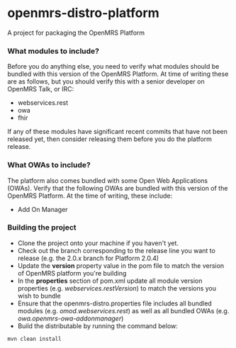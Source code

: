 openmrs-distro-platform
=======================

A project for packaging the OpenMRS Platform

### What modules to include?

Before you do anything else, you need to verify what modules should be bundled with this version of the OpenMRS Platform. At time of writing these are as follows, but you should verify this with a senior developer on OpenMRS Talk, or IRC:

 * webservices.rest
 * owa
 * fhir

If any of these modules have significant recent commits that have not been released yet, then consider releasing them before you do the platform release.

### What OWAs to include?

The platform also comes bundled with some Open Web Applications (OWAs). Verify that the following OWAs are bundled with this version of the OpenMRS Platform. At the time of writing, these include:

* Add On Manager 

### Building the project
 * Clone the project onto your machine if you haven't yet.
 * Check out the branch corresponding to the release line you want to release (e.g. the 2.0.x branch for Platform 2.0.4)
 * Update the **version** property value in the pom file to match the version of OpenMRS platform you're building
 * In the **properties** section of pom.xml update all module version properties (e.g. *webservices.restVersion*) to match the versions you wish to bundle
 * Ensure that the openmrs-distro.properties file includes all bundled modules (e.g. *omod.webservices.rest*) as well as all bundled OWAs (e.g. *owa.openmrs-owa-addonmanager*)
 * Build the distributable by running the command below: 
 
  ``` 
  mvn clean install
  ```
